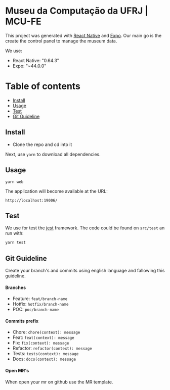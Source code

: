 # Museu da Computação da UFRJ  | MCU-FE

This project was generated with [React Native](https://reactnative.dev) and [Expo](https://expo.dev). Our main go is the create the control panel to manage the museum data.


We use:
 - React Native: "0.64.3"
 - Expo: "~44.0.0" 

Table of contents
=================

  * [Install](#install)
  * [Usage](#usage)
  * [Test](#test)
  * [Git Guideline](#git-guideline)

## Install

+ Clone the repo and cd into it

Next, use `yarn` to download all dependencies.
## Usage

```
yarn web
```

The application will become available at the URL:

```
http://localhost:19006/
```

## Test 

We use for test the [jest](https://jestjs.io/docs/getting-started) framework. The code could be found on `src/test` an run with: 

```bash 
yarn test 

```

## Git Guideline
Create your branch's and commits using english language and fallowing this guideline.

#### Branches
- Feature:  `feat/branch-name`
- Hotfix: `hotfix/branch-name`
- POC: `poc/branch-name`

#### Commits prefix
- Chore: `chore(context): message`
- Feat: `feat(context): message`
- Fix: `fix(context): message`
- Refactor: `refactor(context): message`
- Tests: `tests(context): message`
- Docs: `docs(context): message`

#### Open MR's

When open your mr on github use the MR template.
